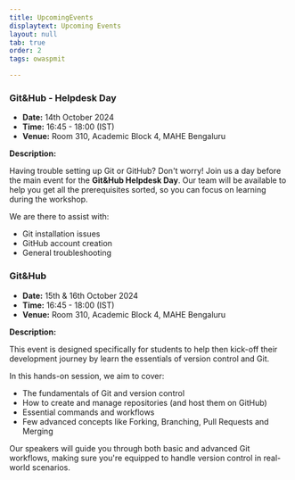 ```yaml
---
title: UpcomingEvents
displaytext: Upcoming Events
layout: null
tab: true
order: 2
tags: owaspmit

---
```


### Git&Hub - Helpdesk Day

- **Date:** 14th October 2024
- **Time:** 16:45 - 18:00 (IST)
- **Venue:** Room 310, Academic Block 4, MAHE Bengaluru

**Description:**

Having trouble setting up Git or GitHub? Don't worry! Join us a day before the main event for the **Git&Hub Helpdesk Day**. Our team will be available to help you get all the prerequisites sorted, so you can focus on learning during the workshop.

We are there to assist with:
- Git installation issues
- GitHub account creation
- General troubleshooting



### Git&Hub

- **Date:** 15th & 16th October 2024
- **Time:** 16:45 - 18:00 (IST)
- **Venue:** Room 310, Academic Block 4, MAHE Bengaluru

**Description:**

This event is designed specifically for students to help then kick-off their development journey by learn the essentials of version control and Git.

In this hands-on session, we aim to cover:
- The fundamentals of Git and version control
- How to create and manage repositories (and host them on GitHub)
- Essential commands and workflows
- Few advanced concepts like Forking, Branching, Pull Requests and Merging

Our speakers will guide you through both basic and advanced Git workflows, making sure you're equipped to handle version control in real-world scenarios.